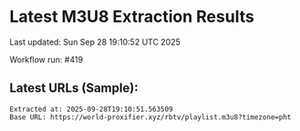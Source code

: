 # Latest M3U8 Extraction Results

Last updated: Sun Sep 28 19:10:52 UTC 2025

Workflow run: #419

## Latest URLs (Sample):
```
Extracted at: 2025-09-28T19:10:51.563509
Base URL: https://world-proxifier.xyz/rbtv/playlist.m3u8?timezone=pht

```
